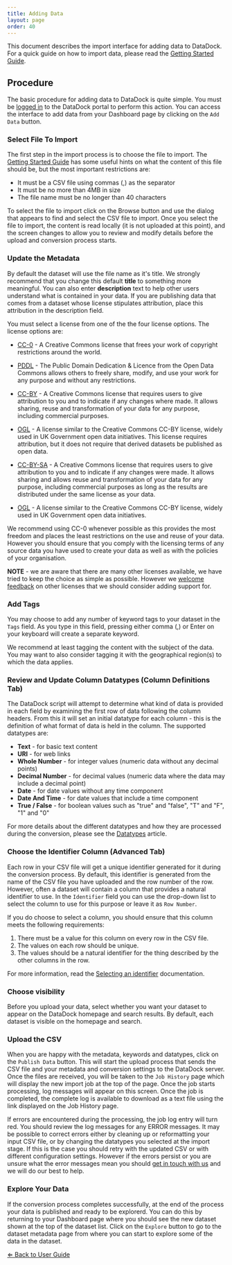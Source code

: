 ```yaml
---
title: Adding Data
layout: page
order: 40
---
```


This document describes the import interface for adding data to DataDock.
For a quick guide on how to import data, please read the [Getting Started Guide](../getting-started/).

## Procedure

The basic procedure for adding data to DataDock is quite simple. You must be 
[logged in](./logging-in-and-out.html) to the DataDock portal to perform this action. 
You can access the interface to add data from your Dashboard page by clicking on the `Add Data` button.

### Select File To Import

The first step in the import process is to choose the file to import. The [Getting Started Guide](../getting-started/)
has some useful hints on what the content of this file should be, but the most important restrictions are:

  - It must be a CSV file using commas (,) as the separator
  - It must be no more than 4MB in size
  - The file name must be no longer than 40 characters
  
To select the file to import click on the Browse button and use the dialog that appears to find and select the CSV file to import.
Once you select the file to import, the content is read locally (it is not uploaded at this point), and the screen changes
to allow you to review and modify details before the upload and conversion process starts.

### Update the Metadata

By default the dataset will use the file name as it's title. We strongly recommend that you change this default **title** to something more meaningful. You can also enter **description** text to help other users understand what is contained in 
your data. If you are publishing data that comes from a dataset whose license stipulates attribution, place this attribution in the description field.

You must select a license from one of the the four license options. The license options are:

  * [CC-0](https://creativecommons.org/choose/zero/) - A Creative Commons license that frees your work of copyright restrictions around the world. 
  
  * [PDDL](https://opendatacommons.org/licenses/pddl/1.0/) - The Public Domain Dedication & Licence from the Open Data Commons allows others to freely share, modify, and use your work for any purpose and without any restrictions. 

  * [CC-BY](https://creativecommons.org/licenses/by/4.0/) - A Creative Commons license that requires users to give attribution to you and to indicate if any changes where made. It allows sharing, reuse and transformation of your data for any purpose, including commercial purposes.
  
  * [OGL](https://www.nationalarchives.gov.uk/doc/open-government-licence/version/3/) - A license similar to the Creative Commons CC-BY license, widely used in UK Government open data initiatives. This license requires attribution, but it does not require that derived datasets be published as open data.

  * [CC-BY-SA](https://creativecommons.org/licenses/by-sa/4.0/) - A Creative Commons license that requires users to give attribution to you and to indicate if any changes were made. It allows sharing and allows reuse and transformation of your data for any purpose, including commercial purposes as long as the results are distributed under the same license as your data.

  * [OGL](https://www.nationalarchives.gov.uk/doc/open-government-licence/version/3/) - A license similar to the Creative Commons CC-BY license, widely used in UK Government open data initiatives.

We recommend using CC-0 whenever possible as this provides the most freedom and places the least restrictions on the use and reuse of your data. However
you should ensure that you comply with the licensing terms of any source data you have used to create your data as well as with the policies of your
organisation.

**NOTE** - we are aware that there are many other licenses available, we have tried to keep the choice as simple as possible. However we [welcome feedback](https://github.com/NetworkedPlanet/datadock/issues)
on other licenses that we should consider adding support for.

### Add Tags

You may choose to add any number of keyword tags to your dataset in the `Tags` field. As you type in this field, pressing either comma (,) or Enter on your keyboard will create a separate keyword.

We recommend at least tagging the content with the subject of the data. You may want to also consider tagging it with the geographical region(s) to which the data applies.


### Review and Update Column Datatypes (Column Definitions Tab)

The DataDock script will attempt to determine what kind of data is provided in each field by examining the first row of data following the column headers.
From this it will set an initial datatype for each column - this is the definition of what format of data is held in the column. The supported datatypes are:

  - **Text** - for basic text content
  - **URI** - for web links
  - **Whole Number** - for integer values (numeric data without any decimal points)
  - **Decimal Number** - for decimal values (numeric data where the data may include a decimal point)
  - **Date** - for date values without any time component
  - **Date And Time** - for date values that include a time component
  - **True / False** - for boolean values such as "true" and "false", "T" and "F", "1" and "0"
	
For more details about the different datatypes and how they are processed during the conversion, please see the [Datatypes](./datatypes.html) article.

### Choose the Identifier Column (Advanced Tab)

Each row in your CSV file will get a unique identifier generated for it during the conversion process. By default, this identifier is generated from the name of the CSV file you have uploaded and the row number of the row. However, often a dataset will contain a column that provides a natural identifier to use. In the `Identifier` field you can use the drop-down list to select the column to use for this purpose or leave it as `Row Number`.

If you do choose to select a column, you should ensure that this column meets the following requirements:

  1. There must be a value for this column on every row in the CSV file.
  1. The values on each row should be unique.
  1. The values should be a natural identifier for the thing described by the other columns in the row.
  
For more information, read the [Selecting an identifier](/user-guide/choosing-a-license.html) documentation.
  
### Choose visibility 

Before you upload your data, select whether you want your dataset to appear on the DataDock homepage and search results. By default, each dataset is visible on the homepage and search.
	
### Upload the CSV

When you are happy with the metadata, keywords and datatypes, click on the `Publish Data` button. This will start the upload process that
sends the CSV file and your metadata and conversion settings to the DataDock server. Once the files are received, you will be taken to the
`Job History` page which will display the new import job at the top of the page. Once the job starts processing, log messages will appear on this
screen. Once the job is completed, the complete log is available to download as a text file using the link displayed on the Job History page.

If errors are encountered during the processing, the job log entry will turn red. You should review the log messages for any ERROR messages. It may be 
possible to correct errors either by cleaning up or reformatting your input CSV file, or by changing the datatypes you selected at the import stage. If
this is the case you should retry with the updated CSV or with different configuration settings. However if the errors persist or you are unsure what the
error messages mean you should [get in touch with us](./getting-help.html) and we will do our best to help.

### Explore Your Data

If the conversion process completes successfully, at the end of the process your data is published and ready to be explorerd. You can do this by returning
to your Dashboard page where you should see the new dataset shown at the top of the dataset list. Click on the `Explore` button to go to the dataset metadata
page from where you can start to explore some of the data in the dataset.

[&lArr; Back to User Guide](/datadock/user-guide/)


